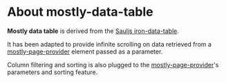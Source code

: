 # About mostly-data-table

**Mostly data table** is derived from the [Saulis iron-data-table](https://github.com/Saulis/iron-data-table).

It has been adapted to provide infinite scrolling on data retrieved from a [mostly-page-provider](https://github.com/mostlyjs/mostly-elements/blob/master/mostly-common/mostly-page-provider.html) element passed as a parameter.

Column filtering and sorting is also plugged to the [mostly-page-provider](https://github.com/mostlyjs/mostly-elements/blob/master/mostly-common/mostly-page-provider.html)'s parameters and sorting feature.
